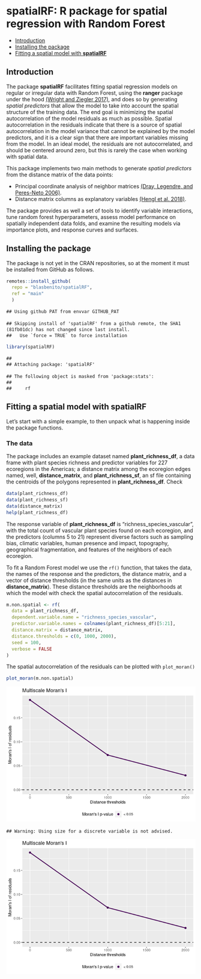 spatialRF: R package for spatial regression with Random Forest
================

-   [Introduction](#introduction)
-   [Installing the package](#installing-the-package)
-   [Fitting a spatial model with
    **spatialRF**](#fitting-a-spatial-model-with-spatialrf)

<!-- README.md is generated from README.Rmd. Please edit that file -->

## Introduction

The package **spatialRF** facilitates fitting spatial regression models
on regular or irregular data with Random Forest, using the **ranger**
package under the hood [(Wright and Ziegler
2017)](file:///tmp/mozilla_blas0/v77i01.pdf), and does so by generating
*spatial predictors* that allow the model to take into account the
spatial structure of the training data. The end goal is minimizing the
spatial autocorrelation of the model residuals as much as possible.
Spatial autocorrelation in the residuals indicate that there is a source
of spatial autocorrelation in the model variance that cannot be
explained by the model predictors, and it is a clear sign that there are
important variables missing from the model. In an ideal model, the
residuals are not autocorrelated, and should be centered around zero,
but this is rarely the case when working with spatial data.

This package implements two main methods to generate *spatial
predictors* from the distance matrix of the data points:

-   Principal coordinate analysis of neighbor matrices [(Dray, Legendre,
    and
    Peres-Neto 2006)](https://www.sciencedirect.com/science/article/abs/pii/S0304380006000925).
-   Distance matrix columns as explanatory variables [(Hengl et
    al. 2018)](https://peerj.com/articles/5518/).

The package provides as well a set of tools to identify variable
interactions, tune random forest hyperparameters, assess model
performance on spatially independent data folds, and examine the
resulting models via importance plots, and response curves and surfaces.

## Installing the package

The package is not yet in the CRAN repositories, so at the moment it
must be installed from GitHub as follows.

``` r
remotes::install_github(
  repo = "blasbenito/spatialRF", 
  ref = "main"
  )
```

    ## Using github PAT from envvar GITHUB_PAT

    ## Skipping install of 'spatialRF' from a github remote, the SHA1 (81fb01dc) has not changed since last install.
    ##   Use `force = TRUE` to force installation

``` r
library(spatialRF)
```

    ## 
    ## Attaching package: 'spatialRF'

    ## The following object is masked from 'package:stats':
    ## 
    ##     rf

## Fitting a spatial model with **spatialRF**

Let’s start with a simple example, to then unpack what is happening
inside the package functions.

### The data

The package includes an example dataset named **plant\_richness\_df**, a
data frame with plant species richness and predictor variables for 227
ecoregions in the Americas; a distance matrix among the ecoregion edges
named, well, **distance\_matrix**, and **plant\_richness\_sf**, an sf
file containing the centroids of the polygons represented in
**plant\_richness\_df**. Check

``` r
data(plant_richness_df)
data(plant_richness_sf)
data(distance_matrix)
help(plant_richness_df)
```

The response variable of **plant\_richness\_df** is
“richness\_species\_vascular”, with the total count of vascular plant
species found on each ecoregion, and the predictors (columns 5 to 21)
represent diverse factors such as sampling bias, climatic variables,
human presence and impact, topography, geographical fragmentation, and
features of the neighbors of each ecoregion.

To fit a Random Forest model we use the `rf()` function, that takes the
data, the names of the response and the predictors, the distance matrix,
and a vector of distance thresholds (in the same units as the distances
in **distance\_matrix**). These distance thresholds are the
neighborhoods at which the model with check the spatial autocorrelation
of the residuals.

``` r
m.non.spatial <- rf(
  data = plant_richness_df,
  dependent.variable.name = "richness_species_vascular",
  predictor.variable.names = colnames(plant_richness_df)[5:21],
  distance.matrix = distance_matrix,
  distance.thresholds = c(0, 1000, 2000),
  seed = 100,
  verbose = FALSE
)
```

The spatial autocorrelation of the residuals can be plotted with
`plot_moran()`

``` r
plot_moran(m.non.spatial)
```

![](README_files/figure-gfm/unnamed-chunk-4-1.png)<!-- -->

    ## Warning: Using size for a discrete variable is not advised.

![](README_files/figure-gfm/unnamed-chunk-4-2.png)<!-- -->

